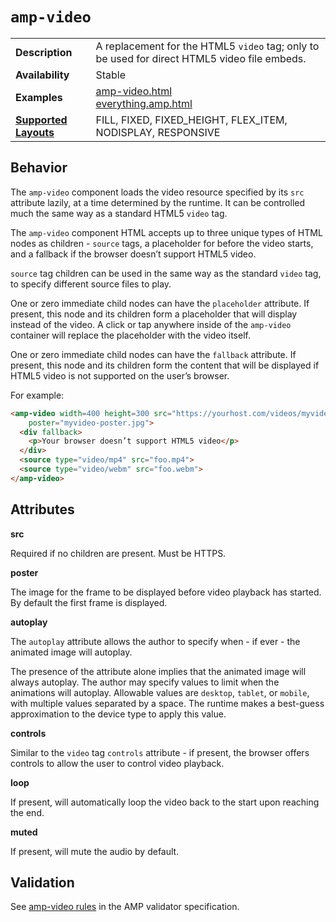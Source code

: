 <!---
Copyright 2015 The AMP HTML Authors. All Rights Reserved.

Licensed under the Apache License, Version 2.0 (the "License");
you may not use this file except in compliance with the License.
You may obtain a copy of the License at

      http://www.apache.org/licenses/LICENSE-2.0

Unless required by applicable law or agreed to in writing, software
distributed under the License is distributed on an "AS-IS" BASIS,
WITHOUT WARRANTIES OR CONDITIONS OF ANY KIND, either express or implied.
See the License for the specific language governing permissions and
limitations under the License.
-->

# <a name="amp-video"></a> `amp-video`

<table>
   <tr>
    <td class="col-fourty"><strong>Description</strong></td>
    <td>A replacement for the HTML5 <code>video</code> tag; only to be used for direct HTML5 video file embeds.</td>
  </tr>
   <tr>
    <td class="col-fourty"><strong>Availability</strong></td>
    <td>Stable</td>
  </tr>
   <tr>
    <td class="col-fourty"><strong>Examples</strong></td>
    <td><a href="https://ampbyexample.com/components/amp-video">amp-video.html</a><br /><a href="https://github.com/ampproject/amphtml/blob/master/examples/everything.amp.html">everything.amp.html</a></td>
  </tr>
  <tr>
    <td class="col-fourty"><strong><a href="https://www.ampproject.org/docs/guides/responsive/control_layout.html">Supported Layouts</a></strong></td>
    <td>FILL, FIXED, FIXED_HEIGHT, FLEX_ITEM, NODISPLAY, RESPONSIVE</td>
  </tr>
</table>

## Behavior

The `amp-video` component loads the video resource specified by its `src` attribute lazily, at a time determined by the runtime. It can be controlled much the same way as a standard HTML5 `video` tag.

The `amp-video` component HTML accepts up to three unique types of HTML nodes as children - `source` tags, a placeholder for before the video starts, and a fallback if the browser doesn’t support HTML5 video.

`source` tag children can be used in the same way as the standard `video` tag, to specify different source files to play.

One or zero immediate child nodes can have the `placeholder` attribute. If present, this node and its children form a placeholder that will display instead of the video. A click or tap anywhere inside of the `amp-video` container will replace the placeholder with the video itself.

One or zero immediate child nodes can have the `fallback` attribute. If present, this node and its children form the content that will be displayed if HTML5 video is not supported on the user’s browser.

For example:
```html
<amp-video width=400 height=300 src="https://yourhost.com/videos/myvideo.mp4"
    poster="myvideo-poster.jpg">
  <div fallback>
    <p>Your browser doesn’t support HTML5 video</p>
  </div>
  <source type="video/mp4" src="foo.mp4">
  <source type="video/webm" src="foo.webm">
</amp-video>
```

## Attributes

**src**

Required if no <source> children are present. Must be HTTPS.

**poster**

The image for the frame to be displayed before video playback has started. By
default the first frame is displayed.

**autoplay**

The `autoplay` attribute allows the author to specify when - if ever - the animated image will autoplay.

The presence of the attribute alone implies that the animated image will always autoplay. The author may specify values to limit when the animations will autoplay. Allowable values are `desktop`, `tablet`, or `mobile`, with multiple values separated by a space. The runtime makes a best-guess approximation to the device type to apply this value.

**controls**

Similar to the `video` tag `controls` attribute - if present, the browser offers controls to allow the user to control video playback.

**loop**

If present, will automatically loop the video back to the start upon reaching the end.

**muted**

If present, will mute the audio by default.

## Validation

See [amp-video rules](https://github.com/ampproject/amphtml/blob/master/validator/validator-main.protoascii) in the AMP validator specification.

